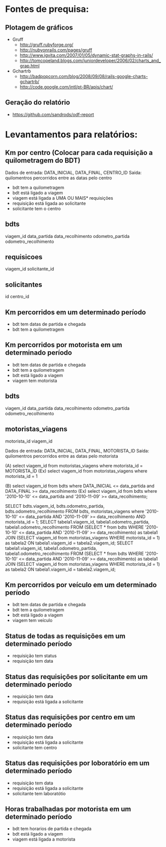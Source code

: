 # Fontes de prequisa:

## Plotagem de gráficos
  * Gruff
    - http://gruff.rubyforge.org/
    - http://nubyonrails.com/pages/gruff
    - http://www.igvita.com/2007/01/05/dynamic-stat-graphs-in-rails/
    - http://tomcopeland.blogs.com/juniordeveloper/2006/02/charts_and_grap.html
  * Gchartrb
    - http://badpopcorn.com/blog/2008/09/08/rails-google-charts-gchartrb/
    - http://code.google.com/intl/pt-BR/apis/chart/

## Geração do relatório
  - https://github.com/sandrods/odf-report

# Levantamentos para relatórios:

## Km por centro (Colocar para cada requisição a quilometragem do BDT)

Dados de entrada: DATA_INICIAL, DATA_FINAL, CENTRO_ID
Saída: quilomentros percorridos entre as datas pelo centro

  + bdt tem a quilometragem
  + bdt está ligado a viagem
  + viagem está ligada a UMA OU MAIS* requisições
  + requisição está ligada ao solicitante
  + solicitante tem o centro


bdts
---------------------
viagem_id
data_partida
data_recolhimento
odometro_partida
odometro_recolhimento

requisicoes
--------------
viagem_id
solicitante_id

solicitantes
-------------
id
centro_id

## Km percorridos em um determinado período

  + bdt tem datas de partida e chegada
  + bdt tem a quilometragem


## Km percorridos por motorista em um determinado período

  + bdt tem datas de partida e chegada
  + bdt tem a quilometragem
  + bdt está ligado a viagem
  + viagem tem motorista

bdts
---------------------
viagem_id
data_partida
data_recolhimento
odometro_partida
odometro_recolhimento


motoristas_viagens
------------------
motorista_id
viagem_id


Dados de entrada: DATA_INICIAL, DATA_FINAL, MOTORISTA_ID
Saída: quilomentros percorridos entre as datas pelo motorista


(A) select viagem_id from motoristas_viagens where motorista_id = MOTORISTA_ID
(Ex) select viagem_id from motoristas_viagens where motorista_id = 1

(B) select viagem_id from bdts where DATA_INICIAL <= data_partida and DATA_FINAL >= data_recolhimento
(Ex) select viagem_id from bdts where '2010-10-10' <= data_partida and '2010-11-09' >= data_recolhimento;


SELECT bdts.viagem_id, bdts.odometro_partida, bdts.odometro_recolhimento FROM bdts, motoristas_viagens where '2010-10-10' <= data_partida AND '2010-11-09' >= data_recolhimento AND motorista_id = 1;
SELECT tabela1.viagem_id, tabela1.odometro_partida, tabela1.odometro_recolhimento FROM (SELECT * from bdts WHERE '2010-10-10' <= data_partida AND '2010-11-09' >= data_recolhimento) as tabela1 JOIN (SELECT viagem_id from motoristas_viagens WHERE motorista_id = 1) as tabela2 ON tabela1.viagem_id = tabela2.viagem_id;
SELECT tabela1.viagem_id, tabela1.odometro_partida, tabela1.odometro_recolhimento FROM (SELECT * from bdts WHERE '2010-10-10' <= data_partida AND '2010-11-09' >= data_recolhimento) as tabela1 JOIN (SELECT viagem_id from motoristas_viagens WHERE motorista_id = 1) as tabela2 ON tabela1.viagem_id = tabela2.viagem_id;

## Km percorridos por veículo em um determinado período

  + bdt tem datas de partida e chegada
  + bdt tem a quilometragem
  + bdt está ligado a viagem
  + viagem tem veículo


## Status de todas as requisições em um determinado período

  + requisição tem status
  + requisição tem data


## Status das requisições por solicitante em um determinado período

  + requisição tem data
  + requisição está ligada a solicitante


## Status das requisições por centro em um determinado período

  + requisição tem data
  + requisição está ligada a solicitante
  + solicitante tem centro


## Status das requisições por loboratório em um determinado período

  + requisição tem data
  + requisição está ligada a solicitante
  + solicitante tem laboratótio


## Horas trabalhadas por motorista em um determinado período

  + bdt tem horarios de partida e chegada
  + bdt está ligado a viagem
  + viagem está ligada a motorista
